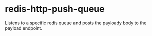 # redis-http-push-queue
Listens to a specific redis queue and posts the payloady body to the payload endpoint.
